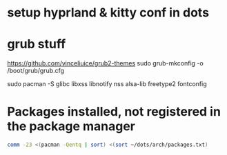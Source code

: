 # setup hyprland & kitty conf in dots

# grub stuff

<https://github.com/vinceliuice/grub2-themes>
sudo grub-mkconfig -o /boot/grub/grub.cfg

sudo pacman -S glibc libxss libnotify nss alsa-lib freetype2 fontconfig

# Packages installed, not registered in the package manager

```bash
comm -23 <(pacman -Qentq | sort) <(sort ~/dots/arch/packages.txt)
```
